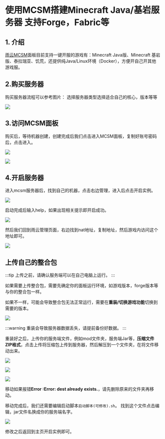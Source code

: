 # 使用MCSM搭建Minecraft Java/基岩服务器 支持Forge，Fabric等

## 1. 介绍

[雨云MCSM](https://docs.mcsmanager.com/#/zh-cn/)面板目前支持一键开服的游戏有：Minecraft Java版、Minecraft 基岩版、泰拉瑞亚、饥荒，还提供纯Java/Linux环境（Docker），方便开自己开其他游戏服。

## 2.购买服务器
购买服务器流程可以参考图片：
选择服务器类型选择适合自己的核心，版本等等

![](https://cn-sy1.rains3.com/rainyun-assets/pic/2024/03/20240321113139_b26d67875fc59f878e1abd62fb1327e7.png)


## 3.访问MCSM面板

购买后，等待机器创建，创建完成后我们点击进入MCSM面板，复制好账号密码后，点击进入。

![](https://cn-sy1.rains3.com/rainyun-assets/pic/2024/03/20240321113910_9079101e84206655b2d74d752e79aeac.png)

![](https://cn-sy1.rains3.com/rainyun-assets/pic/2024/03/20240321114033_5d3ad99e550eb12f67d0b10dec2e9ec6.png)

## 4.开启服务器

进入mcsm服务器后，找到自己的机器，点击右边管理，进入后点击开启实例。

![](https://cn-sy1.rains3.com/rainyun-assets/pic/2024/03/20240321115649_0ce84727f38fd3a4b9fdede91e28ea79.png)

启动完成后输入help，如果出现相关提示即开启成功。

![](https://cn-sy1.rains3.com/rainyun-assets/pic/2024/03/20240321120811_3e021c19a77e472cc884e6f4ba79723a.png)

然后我们回到雨云管理页面，右边找到nat地址，复制地址，然后游戏内访问这个地址即可。

![](https://cn-sy1.rains3.com/rainyun-assets/pic/2024/03/20240321121010_b18ff97c6112d182c2fa548155e79afe.png)

## 上传自己的整合包

:::tip
上传之前，请确认服务端可以在自己电脑上运行。
:::

如果需要上传整合包，需要先确定你的面板运行环境，如游戏版本，forge版本等与你的整合包一样。

如果不一样，可能会导致整合包无法正常运行，需要在**重装/切换游戏功能**切换到需要的版本。

![](https://cn-sy1.rains3.com/rainyun-assets/pic/2024/01/20240116151325_7aa1019bd812ade12ffd996dbd3326b1.png)

:::warning
重装会导致服务器数据丢失，请提前备份好数据。
:::

重装好之后，上传你的服务端文件，例如mod文件夹，服务端Jar等，**压缩文件ZIP格式**，点击上传将压缩包上传到服务器，然后解压到一个文件夹，在将文件移动出来。

![](https://cn-sy1.rains3.com/rainyun-assets/pic/2024/01/20240116152028_bfe1e45fcfc26368e0a48d476c910d18.png)

![](https://cn-sy1.rains3.com/rainyun-assets/pic/2024/01/20240116152304_f3e2d5bae5d4a675d48724aa5cfaaa9c.png)

![](https://cn-sy1.rains3.com/rainyun-assets/pic/2024/01/20240116152348_cca1ce55150fe2e1be15248ec95cb361.png)

移动如果报错**Error :Error: dest already exists.**，请先删除原来的文件夹再移动。

移动完成后，我们还需要编辑启动脚本`启动脚本(可修改).sh`。
找到这个文件点击编辑，jar文件名换成你的服务端名字。

![](https://cn-sy1.rains3.com/rainyun-assets/pic/2024/01/20240116152909_fdc867fc9900a9694f46acd12f9e50e0.png)

修改之后返回到主页开启实例即可。